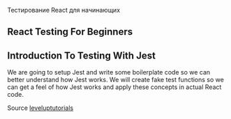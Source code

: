 Тестирование React для начинающих
## React Testing For Beginners

## Introduction To Testing With Jest

We are going to setup Jest and write some boilerplate code so we can better understand how Jest works. We will create fake test functions so we can get a feel of how Jest works and apply these concepts in actual React code.

Source [leveluptutorials](https://www.leveluptutorials.com/tutorials/react-testing-for-beginners)